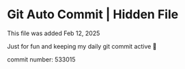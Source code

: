 # Git Auto Commit | Hidden File

This file was added Feb 12, 2025

Just for fun and keeping my daily git commit active 🤪

commit number: 533015
